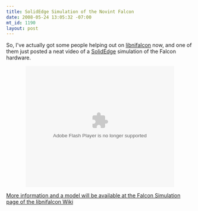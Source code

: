 ```yaml
--- 
title: SolidEdge Simulation of the Novint Falcon
date: 2008-05-24 13:05:32 -07:00
mt_id: 1190
layout: post
---
```

<p>So, I've actually got some people helping out on <A HREF='http://www.sourceforge.net/projects/libnifalcon'>libnifalcon</A> now, and one of them just posted a neat video of a <A HREF='http://www.plm.automation.siemens.com/en_us/products/velocity/solidedge/'>SolidEdge</A> simulation of the Falcon hardware.</p>

<CENTER><embed style="width:400px; height:326px;" id="VideoPlayback" align="middle" type="application/x-shockwave-flash" src="http://video.google.com/googleplayer.swf?docId=-1184008318842321491&hl=fr" allowScriptAccess="sameDomain" quality="best" bgcolor="#ffffff" scale="noScale" salign="TL"  FlashVars="playerMode=embedded"> </embed><br /></CENTER>

<p><A HREF='http://libnifalcon.wiki.sourceforge.net/Falcon+Simulation'>More information and a model will be available at the Falcon Simulation page of the libnifalcon Wiki</A></p>
 

